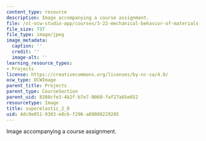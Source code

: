 ```yaml
---
content_type: resource
description: Image accompanying a course assignment.
file: /ol-ocw-studio-app/courses/3-22-mechanical-behavior-of-materials-spring-2008/4dc9e0519393e8cbf296a89080229205_superelastic_2_8.jpg
file_size: 737
file_type: image/jpeg
image_metadata:
  caption: ''
  credit: ''
  image-alt: ''
learning_resource_types:
- Projects
license: https://creativecommons.org/licenses/by-nc-sa/4.0/
ocw_type: OCWImage
parent_title: Projects
parent_type: CourseSection
parent_uid: 8388cfe3-4b2f-b7e7-0060-faf27a65e652
resourcetype: Image
title: superelastic_2_8
uid: 4dc9e051-9393-e8cb-f296-a89080229205
---
```

Image accompanying a course assignment.
